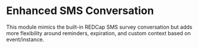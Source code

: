 # Enhanced SMS Conversation

This module mimics the built-in REDCap SMS survey conversation but adds more flexibility around reminders, expiration, and custom context based on event/instance.
